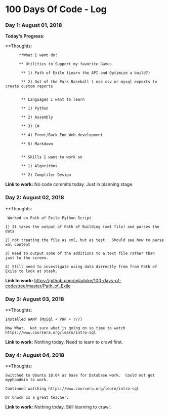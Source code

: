 # 100 Days Of Code - Log

### Day 1: August  01, 2018 

**Today's Progress**: 

**Thoughts:

          **What I want do:
          
          ** Utilities to Support my favorite Games
           
           ** 1) Path of Exile (Learn the API and Optimize a build?)
           
           ** 2) Out of the Park Baseball ( use csv or mysql exports to create custom reports
           
           
           ** Languages I want to learn
           
           ** 1) Python
           
           ** 2) Assembly
           
           ** 3) C#
           
           ** 4) Front/Back End Web development
           
           ** 5) Markdown
           
           
           ** Skills I want to work on
           
           ** 1) Algorithms
           
           ** 2) Compliler Design

**Link to work:** No code commits today.  Just in planning stage.

### Day 2: August  02, 2018 

**Thoughts:

     Worked on Path of Exile Python Script
	
	1) It takes the output of Path of Building (xml file) and parses the data
	
	2) not treating the file as xml, but as test.  Should see how to parse xml content
	
	3) Need to output some of the additions to a text file rather than just to the screen.
	
	4) Still need to investigate using data dirrectly from from Path of Exile to look at stash. 

**Link to work:** 	https://github.com/mladuke/100-days-of-code/tree/master/Path_of_Exile

### Day 3: August 03, 2018 

**Thoughts:

    Installed WAMP (MySql + PHP + ???)
	
	Now What.  Not sure what is going on so time to watch https://www.coursera.org/learn/intro-sql

**Link to work:** 	Nothing today.  Need to learn to crawl first.

### Day 4: August 04, 2018 

**Thoughts:

    Switched to Ubuntu 18.04 as base for Database work.  Could not get myphpadmin to work.
	
	Continued watching https://www.coursera.org/learn/intro-sql

	Dr Chuck is a great teacher.
	
**Link to work:** 	Nothing today.  Still learning to crawl.
